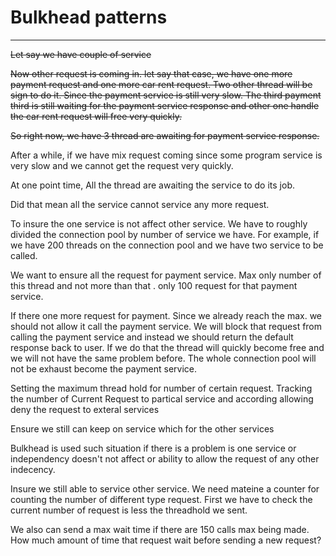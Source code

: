 # Bulkhead patterns



---

~~Let say we have couple of service~~

~~Now other request is coming in. let say that case, we have one more payment request and one more car rent request. Two other thread will be sign to do it. Since the payment service is still very slow. The third payment third is still waiting for the payment service response and other one handle the car rent request will free very quickly.~~

~~So right now, we have 3 thread are awaiting for payment service response.~~

After a while, if we have mix request coming since some program service is very slow and we cannot get the request very quickly.

At one point time, All the thread are awaiting the service to do its job.

Did that mean all the service cannot service any more request.



To insure the one service is not affect other service. We have to roughly divided the connection pool by number of service we have. For example, if we have 200 threads on the connection pool and we have two service to be called.

We want to ensure all the request for payment service. Max only number of this thread and not more than that . only 100 request for that payment service.

If there one more request for payment. Since we already reach the max. we should not allow it call the payment service. We will block that request from calling the payment service and instead we should return the default response back to user. If we do that the thread will quickly become free and we will not have the same problem before. The whole connection pool will not be exhaust become the payment service.

Setting the maximum thread hold for number of certain request. Tracking the number of Current Request to partical service and according allowing deny the request to exteral services

Ensure we still can keep on service which for the other services

Bulkhead is used such situation if there is a problem is one service or independency doesn't not affect or ability to allow the request of any other indecency.

Insure we still able to service other service. We need mateine a counter for counting the number of different type request. First we have to check the current number of request is less the threadhold we sent.



We also can send a max wait time if there are 150 calls max being made. How much amount of time that request wait before sending a new request?
